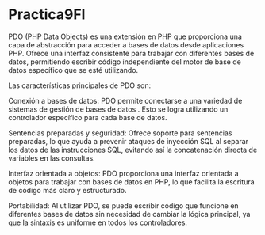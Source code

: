 # Practica9FI

PDO (PHP Data Objects) es una extensión en PHP que proporciona una capa de abstracción para acceder a bases de datos desde aplicaciones PHP. Ofrece una interfaz consistente para trabajar con diferentes bases de datos, permitiendo escribir código independiente del motor de base de datos específico que se esté utilizando.

Las características principales de PDO son:

Conexión a bases de datos: PDO permite conectarse a una variedad de sistemas de gestión de bases de datos . Esto se logra utilizando un controlador específico para cada base de datos.

Sentencias preparadas y seguridad: Ofrece soporte para sentencias preparadas, lo que ayuda a prevenir ataques de inyección SQL al separar los datos de las instrucciones SQL, evitando así la concatenación directa de variables en las consultas.

Interfaz orientada a objetos: PDO proporciona una interfaz orientada a objetos para trabajar con bases de datos en PHP, lo que facilita la escritura de código más claro y estructurado.

Portabilidad: Al utilizar PDO, se puede escribir código que funcione en diferentes bases de datos sin necesidad de cambiar la lógica principal, ya que la sintaxis es uniforme en todos los controladores.